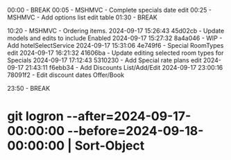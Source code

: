 ﻿00:00 - BREAK
00:05 - MSHMVC - Complete specials date edit
00:25 - MSHMVC - Add options list edit table
01:30 - BREAK

10:20 - MSHMVC - Ordering items.
2024-09-17 15:26:43 45d02cb - Update models and edits to include Enabled
2024-09-17 15:27:32 8a4a046 - WIP - Add hotelSelectService
2024-09-17 15:31:06 4e749f6 - Special RoomTypes edit
2024-09-17 16:21:32 41606ba - Update editing selected room types for Specials
2024-09-17 17:12:43 5310230 - Add Special rate plans edit
2024-09-17 21:43:11 f6ebb34 - Add Discounts List/Add/Edit
2024-09-17 23:00:16 78091f2 - Edit discount dates Offer/Book

23:50 - BREAK

# git logron --after=2024-09-17-00:00:00 --before=2024-09-18-00:00:00 | Sort-Object
